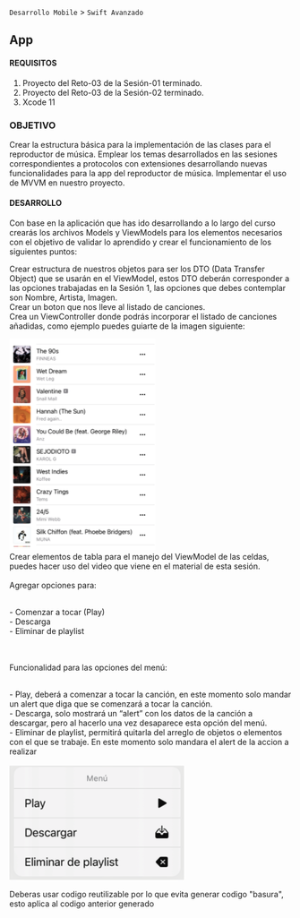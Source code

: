 `Desarrollo Mobile` > `Swift Avanzado`


## App

#### REQUISITOS

1. Proyecto del Reto-03 de la Sesión-01 terminado.
2. Proyecto del Reto-03 de la Sesión-02 terminado.
3. Xcode 11


### OBJETIVO
Crear la estructura básica para la implementación de las clases para el reproductor de música.
Emplear los temas desarrollados en las sesiones correspondientes a protocolos con extensiones desarrollando nuevas funcionalidades para la app del reproductor de música. 
Implementar el uso de MVVM en nuestro proyecto.



#### DESARROLLO
Con base en la aplicación que has ido desarrollando a lo largo del curso crearás los archivos Models y ViewModels para los elementos necesarios con el objetivo de validar lo aprendido y crear el funcionamiento de los siguientes puntos:

Crear estructura de nuestros objetos para ser los DTO (Data Transfer Object) que se usarán en el ViewModel, estos DTO deberán corresponder a las opciones trabajadas en la Sesión 1, las opciones que debes contemplar son Nombre, Artista, Imagen.
<br>Crear un boton que nos lleve al listado de canciones.
<br>Crea un ViewController donde podrás incorporar el listado de canciones añadidas, como ejemplo puedes guiarte de la imagen siguiente:

![Listado](List.png)
<br>Crear elementos de tabla para el manejo del ViewModel de las celdas, puedes hacer uso del video que viene en el material de esta sesión.
<br><br>Agregar opciones para:


<br>- Comenzar a tocar (Play)
<br>- Descarga
<br>- Eliminar de playlist

<br>
<br>Funcionalidad para las opciones del menú:

<br>- Play, deberá a comenzar a tocar la canción, en este momento solo mandar un alert que diga que se comenzará a tocar la canción.
<br>- Descarga, solo mostrará un “alert” con los datos de la canción a descargar, pero al hacerlo una vez desaparece esta opción del menú.
<br>- Eliminar de playlist, permitirá quitarla del arreglo de objetos o elementos con el que se trabaje. En este momento solo mandara el alert de la accion a realizar
<br>
<br>
![Menu](Menu.png)
<br>

<p> </p>
<p>Deberas usar codigo reutilizable por lo que evita generar codigo "basura", esto aplica al codigo anterior generado</p>


